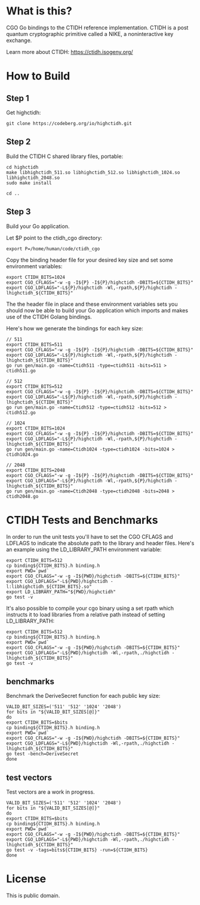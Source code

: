 
What is this?
=============

CGO Go bindings to the CTIDH reference implementation.
CTIDH is a post quantum cryptographic primitive called a NIKE,
a noninteractive key exchange.

Learn more about CTIDH: https://ctidh.isogeny.org/


How to Build
============

Step 1
------

Get highctidh:

```
git clone https://codeberg.org/io/highctidh.git
```

Step 2
------

Build the CTIDH C shared library files, portable:

```
cd highctidh
make libhighctidh_511.so libhighctidh_512.so libhighctidh_1024.so libhighctidh_2048.so
sudo make install

cd ..
```

Step 3
------

Build your Go application.

Let $P point to the ctidh_cgo directory:

```
export P=/home/human/code/ctidh_cgo
```

Copy the binding header file for your desired key size
and set some environment variables:

```
export CTIDH_BITS=1024
export CGO_CFLAGS="-w -g -I${P} -I${P}/highctidh -DBITS=${CTIDH_BITS}"
export CGO_LDFLAGS="-L${P}/highctidh -Wl,-rpath,${P}/highctidh -lhighctidh_${CTIDH_BITS}"
```

The the header file in place and these environment variables sets you
should now be able to build your Go application which imports and
makes use of the CTIDH Golang bindings.

Here's how we generate the bindings for each key size:

```
// 511
export CTIDH_BITS=511
export CGO_CFLAGS="-w -g -I${P} -I${P}/highctidh -DBITS=${CTIDH_BITS}"
export CGO_LDFLAGS="-L${P}/highctidh -Wl,-rpath,${P}/highctidh -lhighctidh_${CTIDH_BITS}"
go run gen/main.go -name=Ctidh511 -type=ctidh511 -bits=511 > ctidh511.go

// 512
export CTIDH_BITS=512
export CGO_CFLAGS="-w -g -I${P} -I${P}/highctidh -DBITS=${CTIDH_BITS}"
export CGO_LDFLAGS="-L${P}/highctidh -Wl,-rpath,${P}/highctidh -lhighctidh_${CTIDH_BITS}"
go run gen/main.go -name=Ctidh512 -type=ctidh512 -bits=512 > ctidh512.go

// 1024
export CTIDH_BITS=1024
export CGO_CFLAGS="-w -g -I${P} -I${P}/highctidh -DBITS=${CTIDH_BITS}"
export CGO_LDFLAGS="-L${P}/highctidh -Wl,-rpath,${P}/highctidh -lhighctidh_${CTIDH_BITS}"
go run gen/main.go -name=Ctidh1024 -type=ctidh1024 -bits=1024 > ctidh1024.go

// 2048
export CTIDH_BITS=2048
export CGO_CFLAGS="-w -g -I${P} -I${P}/highctidh -DBITS=${CTIDH_BITS}"
export CGO_LDFLAGS="-L${P}/highctidh -Wl,-rpath,${P}/highctidh -lhighctidh_${CTIDH_BITS}"
go run gen/main.go -name=Ctidh2048 -type=ctidh2048 -bits=2048 > ctidh2048.go

```




CTIDH Tests and Benchmarks
===========================

In order to run the unit tests you'll have to set the CGO CFLAGS and
LDFLAGS to indicate the absolute path to the library and header
files. Here's an example using the LD_LIBRARY_PATH environment
variable:

```
export CTIDH_BITS=512
cp binding${CTIDH_BITS}.h binding.h
export PWD=`pwd`
export CGO_CFLAGS="-w -g -I${PWD}/highctidh -DBITS=${CTIDH_BITS}"
export CGO_LDFLAGS="-L${PWD}/highctidh -l:libhighctidh_${CTIDH_BITS}.so"
export LD_LIBRARY_PATH="${PWD}/highctidh"
go test -v
```

It's also possible to compile your cgo binary using a set rpath which
instructs it to load libraries from a relative path instead of setting
LD_LIBRARY_PATH:

```
export CTIDH_BITS=512
cp binding${CTIDH_BITS}.h binding.h
export PWD=`pwd`
export CGO_CFLAGS="-w -g -I${PWD}/highctidh -DBITS=${CTIDH_BITS}"
export CGO_LDFLAGS="-L${PWD}/highctidh -Wl,-rpath,./highctidh -lhighctidh_${CTIDH_BITS}"
go test -v
```


benchmarks
----------

Benchmark the DeriveSecret function for each public key size:

```
VALID_BIT_SIZES=('511' '512' '1024' '2048')
for bits in "${VALID_BIT_SIZES[@]}"
do
export CTIDH_BITS=$bits
cp binding${CTIDH_BITS}.h binding.h
export PWD=`pwd`
export CGO_CFLAGS="-w -g -I${PWD}/highctidh -DBITS=${CTIDH_BITS}"
export CGO_LDFLAGS="-L${PWD}/highctidh -Wl,-rpath,./highctidh -lhighctidh_${CTIDH_BITS}"
go test -bench=DeriveSecret
done

```


test vectors
------------

Test vectors are a work in progress.

```
VALID_BIT_SIZES=('511' '512' '1024' '2048')
for bits in "${VALID_BIT_SIZES[@]}"
do
export CTIDH_BITS=$bits
cp binding${CTIDH_BITS}.h binding.h
export PWD=`pwd`
export CGO_CFLAGS="-w -g -I${PWD}/highctidh -DBITS=${CTIDH_BITS}"
export CGO_LDFLAGS="-L${PWD}/highctidh -Wl,-rpath,./highctidh -lhighctidh_${CTIDH_BITS}"
go test -v -tags=bits${CTIDH_BITS} -run=${CTIDH_BITS}
done
```


License
=======

This is public domain.
